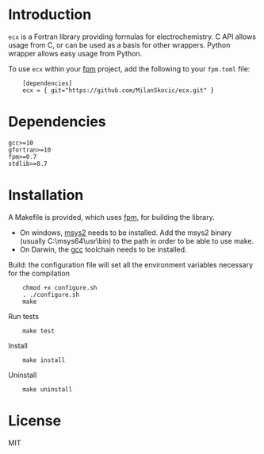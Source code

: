 # Introduction

`ecx` is a Fortran library providing formulas for electrochemistry.
C API allows usage from C, or can be used as a basis for other wrappers. Python wrapper allows easy usage from Python.

To use `ecx` within your [fpm](https://github.com/fortran-lang/fpm) project,
add the following to your `fpm.toml` file:

```
    [dependencies]
    ecx = { git="https://github.com/MilanSkocic/ecx.git" }
```
    

# Dependencies

```
gcc>=10
gfortran>=10
fpm>=0.7
stdlib>=0.7
```

# Installation

A Makefile is provided, which uses [fpm](https://fpm.fortran-lang.org), for building the library.

* On windows, [msys2](https://www.msys2.org) needs to be installed. 
  Add the msys2 binary (usually C:\\msys64\\usr\\bin) to the path in order to be able to use make.
* On Darwin, the [gcc](https://formulae.brew.sh/formula/gcc) toolchain needs to be installed.

Build: the configuration file will set all the environment variables necessary for the compilation

```
    chmod +x configure.sh
    . ./configure.sh
    make
```

Run tests

```
    make test
```


Install

```
    make install
```

Uninstall

```
    make uninstall
```


# License

MIT

